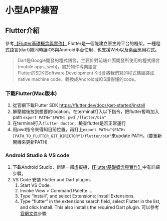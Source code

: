 # 小型APP練習
## Flutter介紹
參考[【Flutter基礎概念與實作】](https://ithelp.ithome.com.tw/articles/10215158)
Flutter是一個能建立原生跨平台的框架，一種程式語言(dart)能同時讓iOS與Android平台使用，也支援Web以及桌面應用程式。  
> Dart是Google開發的程式語言，主要針對前端介面開發所使用的程式語言(mobile apps, web)，屬於物件導向語言  
Flutter的SDK(Software Development Kit)會將我們寫的程式碼編譯成native machine code，轉換成Android或iOS讀得懂的code。  
### 下載Flutter(Mac版本)
1. 從官網下載Flutter SDK https://flutter.dev/docs/get-started/install  
2. 解壓縮後放到想要的location，在terminal打入以下指令，把flutter暫時加入path
``` export PATH="$PATH:`pwd`/flutter/bin" ```
3. 在terminal打入``` flutter doctor ```，檢查flutter是否正常運行
4. 用pwd指令來得知目前位置，再打上``` export PATH="$PATH:[PATH_TO_FLUTTER_GIT_DIRECTORY]/flutter/bin" ```來update PATH。(要重新開機來更新PATH)
### Android Studio & VS code
1. 下載Android Studio，新建一部虛擬機，[【Flutter基礎概念與實作】](https://ithelp.ithome.com.tw/articles/10215158)中有詳細步驟。
2. VS Code 安裝 Flutter and Dart plugins
	1. Start VS Code.
	2. Invoke View > Command Palette….
	3. Type “install”, and select Extensions: Install Extensions.
	4. Type “flutter” in the extensions search field, select Flutter in the list, and click Install. This also installs the required Dart plugin.
可以參考[官網文件](https://flutter.dev/docs/get-started/editor?tab=vscode)步驟
